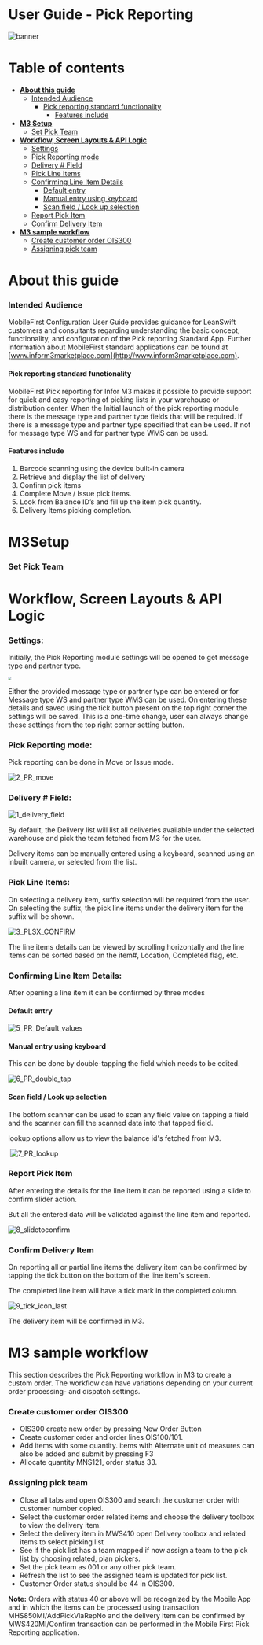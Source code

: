 

# User Guide - Pick Reporting

<img src="../../../images/banner-mobilefirst-cloudsuite.jpg" alt="banner" style="zoom:100%;" />



# Table of contents

- **[About this guide](#about-this-guide)**
  - [Intended Audience](#intended-audience)
    - [Pick reporting standard functionality](#std-func)
      - [Features include](#ftrs)
- **[M3 Setup](#m3-setup)**
  - [Set Pick Team](#set-pick-team)
- **[Workflow, Screen Layouts & API Logic](#wrk)**
  - [Settings](#settings)
  - [Pick Reporting mode](#pick-mode)
  - [Delivery # Field](#del-field)
  - [Pick Line Items](#pick-lines)
  - [Confirming Line Item Details](#confirm-details)
    - [Default  entry](#default)
    - [Manual entry using keyboard](#manual)
    - [Scan field / Look up selection](#scan-lookup)
  - [Report Pick Item](#report-item)
  - [Confirm Delivery Item](#confirm-demo)
- **[M3 sample workflow](#m3sample)**
  - [Create customer order OIS300](#crt-ois)
  - [Assigning pick team](#pick-team-assign)



# <a name="about-this-guide"></a>About this guide

### <a name="intended-audience"></a>Intended Audience

MobileFirst Configuration User Guide provides guidance for LeanSwift customers and consultants regarding understanding the basic concept, functionality, and configuration of the Pick reporting Standard App. Further information about MobileFirst standard applications can be found at [www.inform3marketplace.com](http://www.inform3marketplace.com).

#### **<a name="std-func"></a>Pick reporting standard functionality**

MobileFirst Pick reporting for Infor M3 makes it possible to provide support for quick and easy reporting of picking lists in your warehouse or distribution center. When the Initial launch of the pick reporting module there is the message type and partner type fields that will be required. If there is a message type and partner type specified that can be used. If not for message type WS and for partner type WMS can be used.

#### <a name="ftrs"></a>Features include

1. Barcode scanning using the device built-in camera
2. Retrieve and display the list of delivery
3. Confirm pick items
4. Complete Move / Issue pick items.
5. Look from Balance ID’s and fill up the item pick quantity.
6. Delivery Items picking completion. 



# **<a name="wrk"></a>M3Setup**

### <a name="set-pick-team"></a>Set Pick Team

<!-- Setting up HPTEAM for the users -->

# **<a name="wrk"></a>Workflow, Screen Layouts & API Logic**

### <a name="settings"></a>Settings:

Initially, the Pick Reporting module settings will be opened to get message type and partner type.

<img src="../images/PR/settings.png" style="zoom:40%;" />



Either the provided message type or partner type can be entered or for Message type WS and partner type WMS can be used. On entering these details and saved using the tick button present on the top right corner the settings will be saved. This is a one-time change, user can always change these settings from the top right corner setting button.

### <a name="pick-mode"></a>Pick Reporting mode:

Pick reporting can be done in Move or Issue mode.

![2_PR_move](../images/PR/2_PR_move.gif)



### <a name="del-field"></a>Delivery # Field:

![1_delivery_field](../images/PR/1_delivery_field.gif)



By default, the Delivery list will list all deliveries available under the selected warehouse and pick the team fetched from M3 for the user.

Delivery items can be manually entered using a keyboard, scanned using an inbuilt camera, or selected from the list.

### <a name="pick-lines"></a>Pick Line Items:

On selecting a delivery item, suffix selection will be required from the user. On selecting the suffix, the pick line items under the delivery item for the suffix will be shown.

![3_PLSX_CONFIRM](../images/PR/3_PLSX_CONFIRM.gif)



The line items details can be viewed by scrolling horizontally and the line items can be sorted based on the item#, Location, Completed flag, etc.

### <a name="confirm-details"></a>Confirming Line Item Details:

After opening a line item it can be confirmed by three modes

#### <a name="default"></a>Default  entry

![5_PR_Default_values](../images/PR/5_PR_Default_values.gif)

#### <a name="manual"></a>Manual entry using keyboard

This can be done by double-tapping the field which needs to be edited.

![6_PR_double_tap](../images/PR/6_PR_double_tap.gif)

#### <a name="scan-lookup"></a>Scan field / Look up selection

The bottom scanner can be used to scan any field value on tapping a field and the scanner can fill the scanned data into that tapped field.

lookup options allow us to view the balance id's fetched from M3.

​	![7_PR_lookup](../images/PR/7_PR_lookup.gif)	

### <a name="report-item"></a>Report Pick Item

After entering the details for the line item it can be reported using a slide to confirm slider action.

But all the entered data will be validated against the line item and reported.

![8_slidetoconfirm](../images/PR/8_slidetoconfirm.gif)

### <a name="confirm-demo"></a>Confirm Delivery Item

On reporting all or partial line items the delivery item can be confirmed by tapping the tick button on the bottom of the line item's screen.

The completed line item will have a tick mark in the completed column. 

![9_tick_icon_last](../images/PR/9_tick_icon_last.gif)

The delivery item will be confirmed in M3.



# **<a name="m3sample"></a>M3 sample workflow**

This section describes the Pick Reporting workflow in M3 to create a custom order. The workflow can have variations depending on your current order processing- and dispatch settings.

### <a name="crt-ois"></a>Create customer order OIS300

- OIS300 create new order by pressing New Order Button
- Create customer order and order lines OIS100/101.
- Add items with some quantity. items with Alternate unit of measures can also be added and submit by pressing F3
- Allocate quantity MNS121, order status 33.

### <a name="pick-team-assign"></a>Assigning pick team

- Close all tabs and open OIS300 and search the customer order with customer number copied.
- Select the customer order related items and choose the delivery toolbox to view the delivery item.
- Select the delivery item in MWS410 open Delivery toolbox and related items to select picking list
- See if the pick list has a team mapped if now assign a team to the pick list by choosing related, plan pickers.
- Set the pick team as 001 or any other pick team.
- Refresh the list to see the assigned team is updated for pick list.
- Customer Order status should be 44 in OIS300.

**Note:** Orders with status 40 or above will be recognized by the Mobile App and in which the items can be processed using transaction MHS850MI/AddPickViaRepNo and the delivery item can be confirmed by MWS420MI/Confirm transaction can be performed in the Mobile First Pick Reporting application.